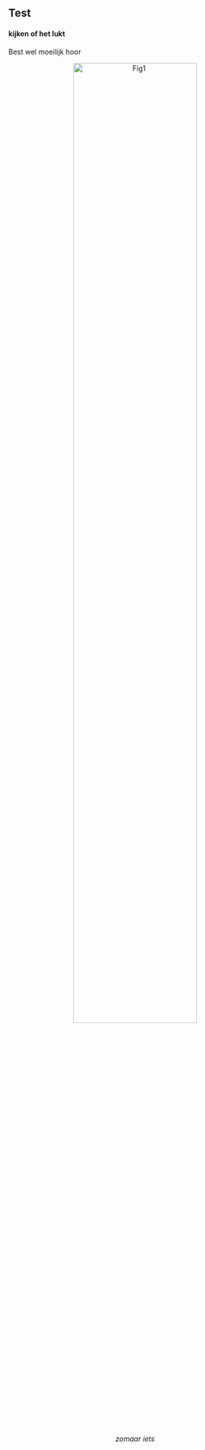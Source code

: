 ## Test
#### kijken of het lukt
Best wel moeilijk hoor
<p align="center"><img src="oefenblog/foto1.jpg" alt="Fig1" width="70%"/><br>
<em> zomaar iets </em><br><br><br></p>

